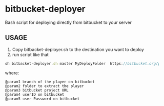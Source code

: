 # bitbucket-deployer
Bash script for deploying directly from bitbucket to your server

## USAGE

1. Copy bitbacket-deployer.sh to the destination you want to deploy 
2. run script like that 

```js
sh bitbacket-deployer.sh master MyDeployFolder  https://bitbucket.org/path/toProject user.name@mail.com password
```

where:
```
@param1 branch of the player on bitbucket 
@param2 folder to extract the player 
@param3 bitbucket project URL
@param4 userID on bitbucket
@param5 user Password on bitbucket
```